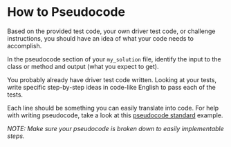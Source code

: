 # How to Pseudocode

Based on the provided test code, your own driver test code, or challenge instructions, you should have an idea of what your code needs to accomplish.

In the pseudocode section of your `my_solution` file, identify the input to the class or method and output (what you expect to get).

You probably already have driver test code written. Looking at your tests, write specific step-by-step ideas in code-like English to pass each of the tests. 

Each line should be something you can easily translate into code. 
For help with writing pseudocode, take a look at this [pseudocode standard](http://users.csc.calpoly.edu/~jdalbey/SWE/pdl_std.html) example.

*NOTE: Make sure your pseudocode is broken down to easily implementable steps.*